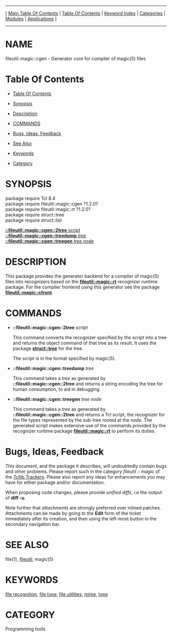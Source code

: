 
[//000000001]: # (fileutil::magic::cgen \- file utilities)
[//000000002]: # (Generated from file 'cgen\.man' by tcllib/doctools with format 'markdown')
[//000000003]: # (fileutil::magic::cgen\(n\) 1\.2\.0 tcllib "file utilities")

<hr> [ <a href="../../../../toc.md">Main Table Of Contents</a> &#124; <a
href="../../../toc.md">Table Of Contents</a> &#124; <a
href="../../../../index.md">Keyword Index</a> &#124; <a
href="../../../../toc0.md">Categories</a> &#124; <a
href="../../../../toc1.md">Modules</a> &#124; <a
href="../../../../toc2.md">Applications</a> ] <hr>

# NAME

fileutil::magic::cgen \- Generator core for compiler of magic\(5\) files

# <a name='toc'></a>Table Of Contents

  - [Table Of Contents](#toc)

  - [Synopsis](#synopsis)

  - [Description](#section1)

  - [COMMANDS](#section2)

  - [Bugs, Ideas, Feedback](#section3)

  - [See Also](#seealso)

  - [Keywords](#keywords)

  - [Category](#category)

# <a name='synopsis'></a>SYNOPSIS

package require Tcl 8\.4  
package require fileutil::magic::cgen ?1\.2\.0?  
package require fileutil::magic::rt ?1\.2\.0?  
package require struct::tree  
package require struct::list  

[__::fileutil::magic::cgen::2tree__ *script*](#1)  
[__::fileutil::magic::cgen::treedump__ *tree*](#2)  
[__::fileutil::magic::cgen::treegen__ *tree* *node*](#3)  

# <a name='description'></a>DESCRIPTION

This package provides the generator backend for a compiler of magic\(5\) files
into recognizers based on the __[fileutil::magic::rt](rtcore\.md)__
recognizer runtime package\. For the compiler frontend using this generator see
the package __[fileutil::magic::cfront](cfront\.md)__\.

# <a name='section2'></a>COMMANDS

  - <a name='1'></a>__::fileutil::magic::cgen::2tree__ *script*

    This command converts the recognizer specified by the *script* into a tree
    and returns the object command of that tree as its result\. It uses the
    package __[struct::tree](\.\./struct/struct\_tree\.md)__ for the tree\.

    The *script* is in the format specified by magic\(5\)\.

  - <a name='2'></a>__::fileutil::magic::cgen::treedump__ *tree*

    This command takes a *tree* as generated by
    __::fileutil::magic::cgen::2tree__ and returns a string encoding the
    tree for human consumption, to aid in debugging\.

  - <a name='3'></a>__::fileutil::magic::cgen::treegen__ *tree* *node*

    This command takes a *tree* as generated by
    __::fileutil::magic::cgen::2tree__ and returns a Tcl script, the
    recognizer for the file types represented by the sub\-tree rooted at the
    *node*\. The generated script makes extensive use of the commands provided
    by the recognizer runtime package
    __[fileutil::magic::rt](rtcore\.md)__ to perform its duties\.

# <a name='section3'></a>Bugs, Ideas, Feedback

This document, and the package it describes, will undoubtedly contain bugs and
other problems\. Please report such in the category *fileutil :: magic* of the
[Tcllib Trackers](http://core\.tcl\.tk/tcllib/reportlist)\. Please also report
any ideas for enhancements you may have for either package and/or documentation\.

When proposing code changes, please provide *unified diffs*, i\.e the output of
__diff \-u__\.

Note further that *attachments* are strongly preferred over inlined patches\.
Attachments can be made by going to the __Edit__ form of the ticket
immediately after its creation, and then using the left\-most button in the
secondary navigation bar\.

# <a name='seealso'></a>SEE ALSO

file\(1\), [fileutil](\.\./fileutil/fileutil\.md), magic\(5\)

# <a name='keywords'></a>KEYWORDS

[file recognition](\.\./\.\./\.\./\.\./index\.md\#file\_recognition), [file
type](\.\./\.\./\.\./\.\./index\.md\#file\_type), [file
utilities](\.\./\.\./\.\./\.\./index\.md\#file\_utilities),
[mime](\.\./\.\./\.\./\.\./index\.md\#mime), [type](\.\./\.\./\.\./\.\./index\.md\#type)

# <a name='category'></a>CATEGORY

Programming tools
